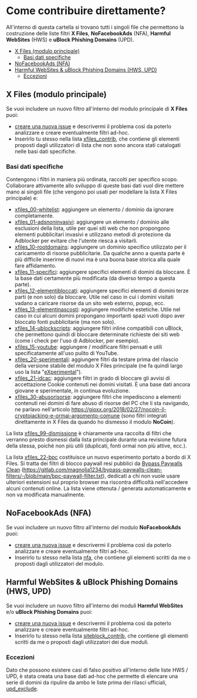 # Come contribuire direttamente?

All'interno di questa cartella si trovano tutti i singoli file che permettono la costruzione delle liste filtri **X Files**, **NoFacebookAds** (NFA), **Harmful WebSites** (HWS) e **uBlock Phishing Domains** (UPD).

* [X Files (modulo principale)](#x-files--modulo-principale-)
  + [Basi dati specifiche](#basi-dati-specifiche)
* [NoFacebookAds (NFA)](#nofacebookads--nfa-)
* [Harmful WebSites & uBlock Phishing Domains (HWS, UPD)](#harmful-websites---ublock-phishing-domains--hws--upd-)
  + [Eccezioni](#eccezioni)

## X Files (modulo principale)

Se vuoi includere un nuovo filtro all'interno del modulo principale di **X Files** puoi:

- [creare una nuova issue](https://github.com/gioxx/xfiles/issues/new/choose) e descrivermi il problema così da poterlo analizzare e creare eventualmente filtri ad-hoc.
- Inserirlo tu stesso nella lista [xfiles_contrib](/xfiles_contrib), che contiene gli elementi proposti dagli utilizzatori di lista che non sono ancora stati catalogati nelle basi dati specifiche.

### Basi dati specifiche

Contengono i filtri in maniera più ordinata, raccolti per specifico scopo. Collaborare attivamente allo sviluppo di queste basi dati vuol dire mettere mano ai singoli file (che vengono poi usati per modellare la lista X Files principale) e:

- [xfiles_00-whitelist](/contrib/xfiles_00-whitelist): aggiungere un elemento / dominio da ignorare completamente.
- [xfiles_01-adsnoninvasivi]( /contrib/xfiles_01-adsnoninvasivi ): aggiungere un elemento / dominio alle esclusioni della lista, utile per quei siti web che non propongono elementi pubblicitari invasivi e utilizzano metodi di protezione da Adblocker per evitare che l'utente riesca a visitarli.
- [xfiles_10-rootdomains]( /contrib/xfiles_10-rootdomains ): aggiungere un dominio specifico utilizzato per il caricamento di risorse pubblicitarie. Da qualche anno a questa parte è più difficile inserirne di nuovi ma è una buona base storica alla quale fare affidamento.
- [xfiles_11-specifici]( /contrib/xfiles_11-specifici ): aggiungere specifici elementi di domini da bloccare. È la base dati certamente più modificata (da diverso tempo a questa parte).
- [xfiles_12-elementibloccati]( /contrib/xfiles_12-elementibloccati): aggiungere specifici elementi di domini terze parti (e non solo) da bloccare. Utile nel caso in cui i domini visitati vadano a caricare risorse da un sito web esterno, popup, ecc.
- [xfiles_13-elementinascosti]( /contrib/xfiles_13-elementinascosti): aggiungere modifiche estetiche. Utile nel caso in cui alcuni domini propongano importanti spazi vuoti dopo aver bloccato fonti pubblicitarie (ma non solo).
- [xfiles_14-ublockscripts]( /contrib/xfiles_14-ublockscripts): aggiungere filtri inline compatibili con uBlock, che permettono quindi di bloccare determinate richieste dei siti web (come i check per l'uso di Adblocker, per esempio).
- [xfiles_15-youtube]( /contrib/xfiles_15-youtube): aggiungere / modificare filtri pensati e utili specificatamente all'uso pulito di YouTube.
- [xfiles_20-sperimentali]( /contrib/xfiles_20-sperimentali): aggiungere filtri da testare prima del rilascio della versione stabile del modulo X Files principale (ne fa quindi largo uso la lista "[eXperimental](https://github.com/gioxx/xfiles/blob/master/experimental.txt)").
- [xfiles_21-idcac]( /contrib/xfiles_21-idcac): aggiungere filtri in grado di bloccare gli avvisi di accettazione Cookie contenuti nei domini visitati. È una base dati ancora giovane e sperimentale, in continua evoluzione.
- [xfiles_30-abusorisorse]( /contrib/xfiles_30-abusorisorse): aggiungere filtri che impediscono a elementi contenuti nei domini di fare abuso di risorse del PC che li sta navigando, ne parlavo nell'articolo https://gioxx.org/2018/02/27/nocoin-il-cryptojacking-e-ormai-argomento-comune (sono filtri integrati direttamente in X Files da quando ho dismesso il modulo **NoCoin**).

La lista [xfiles_99-dismissione]( /contrib/xfiles_99-dismissione) è chiaramente una raccolta di filtri che verranno presto dismessi dalla lista principale durante una revisione futura della stessa, poiché non più utili (duplicati, fonti ormai non più attive, ecc.).  

La lista [xfiles_22-bpc]( /contrib/xfiles_22-bpc) costituisce un nuovo esperimento portato a bordo di X Files. Si tratta dei filtri di blocco paywall resi pubblici da [Bypass Paywalls Clean](https://gitlab.com/magnolia1234/bypass-paywalls-clean-filters) (https://gitlab.com/magnolia1234/bypass-paywalls-clean-filters/-/blob/main/bpc-paywall-filter.txt), dedicati a chi non vuole usare ulteriori estensioni sul proprio browser ma riscontra difficoltà nell'accedere alcuni contenuti online. La lista viene ottenuta / generata automaticamente e non va modificata manualmente.


## NoFacebookAds (NFA)

Se vuoi includere un nuovo filtro all'interno del modulo **NoFacebookAds** puoi:

- [creare una nuova issue](https://github.com/gioxx/xfiles/issues/new/choose) e descrivermi il problema così da poterlo analizzare e creare eventualmente filtri ad-hoc.
- Inserirlo tu stesso nella lista [nfa](/nfa), che contiene gli elementi scritti da me o proposti dagli utilizzatori del modulo.

## Harmful WebSites & uBlock Phishing Domains (HWS, UPD)

Se vuoi includere un nuovo filtro all'interno dei moduli **Harmful WebSites** e/o **uBlock Phishing Domains** puoi:

- [creare una nuova issue](https://github.com/gioxx/xfiles/issues/new/choose) e descrivermi il problema così da poterlo analizzare e creare eventualmente filtri ad-hoc.
- Inserirlo tu stesso nella lista [siteblock_contrib](/siteblock_contrib), che contiene gli elementi scritti da me o proposti dagli utilizzatori dei due moduli.

### Eccezioni

Dato che possono esistere casi di falso positivo all'interno delle liste HWS / UPD, è stata creata una base dati ad-hoc che permette di elencare una serie di domini da ripulire da ambo le liste prima dei rilasci ufficiali, [upd_exclude](/upd_exclude).
